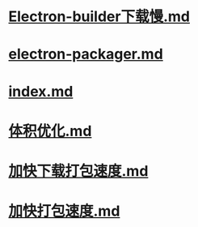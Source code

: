 # [Electron-builder下载慢.md](%{basename}/Electron-builder下载慢.md)

# [electron-packager.md](%{basename}/electron-packager.md)

# [index.md](%{basename}/index.md)

# [体积优化.md](%{basename}/体积优化.md)

# [加快下载打包速度.md](%{basename}/加快下载打包速度.md)

# [加快打包速度.md](%{basename}/加快打包速度.md)


